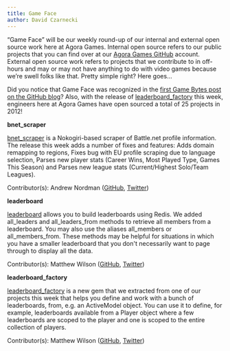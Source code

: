 ```yaml
---
title: Game Face
author: David Czarnecki
---
```

“Game Face” will be our weekly round-up of our internal and external open source work here at Agora Games. Internal open source refers to our public projects that you can find over at our [Agora Games GitHub](https://github.com/agoragames/) account. External open source work refers to projects that we contribute to in off-hours and may or may not have anything to do with video games because we’re swell folks like that. Pretty simple right? Here goes…

 Did you notice that Game Face was recognized in the [ first Game Bytes post on the GitHub blog](https://github.com/blog/1213-game-bytes-1)? Also, with the release of [leaderboard_factory](https://github.com/agoragames/leaderboard_factory) this week, engineers here at Agora Games have open sourced a total of 25 projects in 2012!

 **bnet_scraper**

 [bnet_scraper](https://github.com/agoragames/bnet_scraper) is a Nokogiri-based scraper of Battle.net profile information. The release this week adds a number of fixes and features: Adds domain remapping to regions, Fixes bug with EU profile scraping due to language selection, Parses new player stats (Career Wins, Most Played Type, Games This Season) and Parses new league stats (Current/Highest Solo/Team Leagues).

 Contributor(s): Andrew Nordman ([GitHub](https://github.com/Cadwallion/), [Twitter](https://twitter.com/#%21/Cadwallion))

 **leaderboard**

 [leaderboard](https://github.com/agoragames/leaderboard/) allows you to build leaderboards using Redis. We added all_leaders and all_leaders_from methods to retrieve all members from a leaderboard. You may also use the aliases all_members or all_members_from. These methods may be helpful for situations in which you have a smaller leaderboard that you don't necessarily want to page through to display all the data.

 Contributor(s): Matthew Wilson ([GitHub](https://github.com/hypomodern/), [Twitter](https://twitter.com/#%21/hypomodern))

 **leaderboard_factory**

 [leaderboard_factory](https://github.com/agoragames/leaderboard_factory) is a new gem that we extracted from one of our projects this week that helps you define and work with a bunch of leaderboards, from, e.g. an ActiveModel object. You can use it to define, for example, leaderboards available from a Player object where a few leaderboards are scoped to the player and one is scoped to the entire collection of players.

 Contributor(s): Matthew Wilson ([GitHub](https://github.com/hypomodern/), [Twitter](https://twitter.com/#%21/hypomodern))

  
